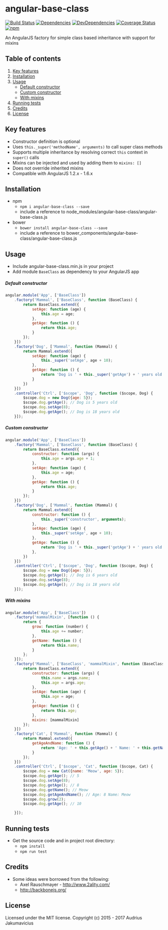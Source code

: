 # angular-base-class
[![Build Status](https://travis-ci.org/aj-dev/angular-base-class.svg?branch=master)](https://travis-ci.org/aj-dev/angular-base-class) [![Dependencies](https://david-dm.org/aj-dev/angular-base-class.svg)](https://david-dm.org/aj-dev/angular-base-class#info=dependencies&view=table) [![DevDependencies](https://david-dm.org/aj-dev/angular-base-class/dev-status.svg)](https://david-dm.org/aj-dev/angular-base-class#info=devDependencies&view=table) [![Coverage Status](https://coveralls.io/repos/aj-dev/angular-base-class/badge.svg)](https://coveralls.io/r/aj-dev/angular-base-class) [![npm](https://img.shields.io/npm/dm/angular-base-class.svg)](https://www.npmjs.com/package/angular-base-class)

An AngularJS factory for simple class based inheritance with support for mixins

## Table of contents
1. [Key features](#key-features)
2. [Installation](#installation)
3. [Usage](#usage)
	- [Default constructor](#default-constructor)
	- [Custom constructor](#custom-constructor)
	- [With mixins](#with-mixins)
4. [Running tests](#running-tests)
5. [Credits](#credits)
6. [License](#license)

## Key features
- Constructor definition is optional
- Uses ```this._super('methodName', arguments)``` to call super class methods
- Supports multiple inheritance by resolving correct ```this``` context in ```super()``` calls
- Mixins can be injected and used by adding them to ```mixins: []```
- Does not override inherited mixins
- Compatible with AngularJS 1.2.x - 1.6.x

## Installation
- npm
	- ```npm i angular-base-class --save```
	- include a reference to node_modules/angular-base-class/angular-base-class.js
- bower
	- ```bower install angular-base-class --save```
	- include a reference to bower_components/angular-base-class/angular-base-class.js

## Usage
- Include angular-base-class.min.js in your project
- Add module ```BaseClass``` as dependency to your AngularJS app

##### Default constructor
```js
angular.module('App', ['BaseClass'])
	.factory('Mammal', ['BaseClass', function (BaseClass) {
		return BaseClass.extend({
			setAge: function (age) {
				this.age = age;
			},
			getAge: function () {
				return this.age;
			}
		});
	}])
	.factory('Dog', ['Mammal', function (Mammal) {
		return Mammal.extend({
			setAge: function (age) {
				this._super('setAge', age + 10);
			},
			getAge: function () {
				return 'Dog is ' + this._super('getAge') + ' years old';
			}
		})
	}])
	.controller('Ctrl', ['$scope', 'Dog', function ($scope, Dog) {
		$scope.dog = new Dog({age: 5});
		$scope.dog.getAge(); // Dog is 5 years old
		$scope.dog.setAge(8);
		$scope.dog.getAge(); // Dog is 18 years old
	}]);
```

##### Custom constructor
```js
angular.module('App', ['BaseClass'])
	.factory('Mammal', ['BaseClass', function (BaseClass) {
		return BaseClass.extend({
			constructor: function (args) {
				this.age = args.age + 1;
			},
			setAge: function (age) {
				this.age = age;
			},
			getAge: function () {
				return this.age;
			}
		});
	}])
	.factory('Dog', ['Mammal', function (Mammal) {
		return Mammal.extend({
			constructor: function () {
				this._super('constructor', arguments);
			},
			setAge: function (age) {
				this._super('setAge', age + 10);
			},
			getAge: function () {
				return 'Dog is ' + this._super('getAge') + ' years old';
			},
		})
	}])
	.controller('Ctrl', ['$scope', 'Dog', function ($scope, Dog) {
		$scope.dog = new Dog({age: 5});
		$scope.dog.getAge(); // Dog is 6 years old
		$scope.dog.setAge(8);
		$scope.dog.getAge(); // Dog is 18 years old
	}]);
```

##### With mixins
```js
angular.module('App', ['BaseClass'])
	.factory('mammalMixin', [function () {
		return {
			grow: function (number) {
				this.age += number;
			},
			getName: function () {
				return this.name;
			}
		};
	}]);
	.factory('Mammal', ['BaseClass', 'mammalMixin', function (BaseClass, mammalMixin) {
		return BaseClass.extend({
			constructor: function (args) {
				this.name = args.name;
				this.age = args.age;
			},
			setAge: function (age) {
				this.age = age;
			},
			getAge: function () {
				return this.age;
			},
			mixins: [mammalMixin]
		});
	}])
	.factory('Cat', ['Mammal', function (Mammal) {
		return Mammal.extend({
			getAgeAndName: function () {
				return 'Age: ' + this.getAge() + ' Name: ' + this.getName();
			}
		});
	}])
	.controller('Ctrl', ['$scope', 'Cat', function ($scope, Cat) {
		$scope.dog = new Cat({name: 'Meow', age: 5});
		$scope.dog.getAge(); // 5
		$scope.dog.setAge(8);
		$scope.dog.getAge(); // 8
		$scope.dog.getName(); // Meow
		$scope.dog.getAgeAndName(); // Age: 8 Name: Meow
		$scope.dog.grow(2);
		$scope.dog.getAge(); // 10

	}]);
```

## Running tests
- Get the source code and in project root directory:
	- ```npm install```
	- ```npm run test```

## Credits
- Some ideas were borrowed from the following:
	- Axel Rauschmayer - http://www.2ality.com/
	- http://backbonejs.org/

## License
Licensed under the MIT license. Copyright (c) 2015 - 2017 Audrius Jakumavicius
